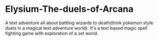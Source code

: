 # Elysium-The-duels-of-Arcana
A text adventure all about battling wizards to death(think pokemon style duels in a magical text adventure world). It's a text based magic spell fighting game with exploration of a set world. 